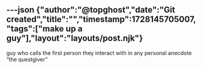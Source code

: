 ---json
{"author":"@topghost","date":"Git created","title":"","timestamp":1728145705007,"tags":["make up a guy"],"layout":"layouts/post.njk"}
---
guy who calls the first person they interact with in any personal anecdote &#x201C;the questgiver&#x201D;
